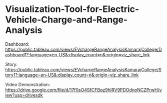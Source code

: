 # Visualization-Tool-for-Electric-Vehicle-Charge-and-Range-Analysis


Dashboard: https://public.tableau.com/views/EVchargeRangeAnalysisKamarajCollege/Dashboard1?:language=en-US&:display_count=n&:origin=viz_share_link



Story: https://public.tableau.com/views/EVchargeRangeAnalysisKamarajCollege/Story1?:language=en-US&:display_count=n&:origin=viz_share_link



Video Demonstration: https://drive.google.com/file/d/17f0sO4SfCFBqz9hlRV9PDOdnoNCZPrwH/view?usp=drivesdk

